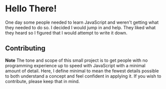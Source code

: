 # Hello There!

One day some people needed to learn JavaScript and weren't getting what they needed to do so. I decided I would jump in and help. They liked what they heard so I figured that I would attempt to write it down.

## Contributing

**Note** The tone and scope of this small project is to get people with
no programming experience up to speed with JavaScript with a minimal
amount of detail. Here, I define minimal to mean the fewest details
possible to both understand a concept and feel confident in applying it. If you wish to contribute, please keep that in mind.